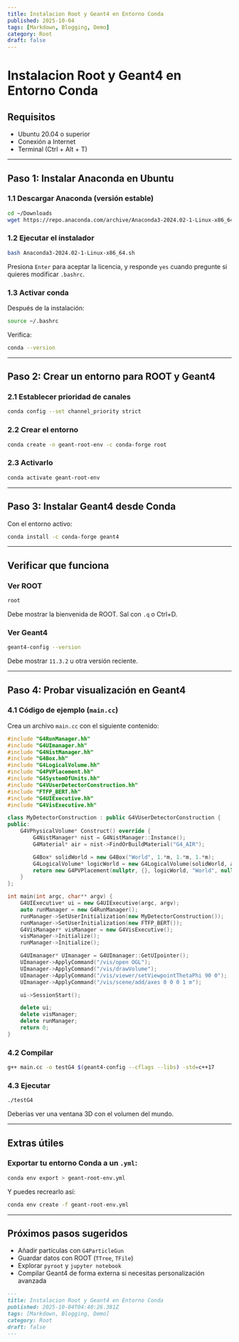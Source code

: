 ```yaml
---
title: Instalacion Root y Geant4 en Entorno Conda
published: 2025-10-04
tags: [Markdown, Blogging, Demo]
category: Root
draft: false
---
```


# Instalacion Root y Geant4 en Entorno Conda

## Requisitos

* Ubuntu 20.04 o superior
* Conexión a Internet
* Terminal (Ctrl + Alt + T)

---

## Paso 1: Instalar Anaconda en Ubuntu

### 1.1 Descargar Anaconda (versión estable)

```bash
cd ~/Downloads
wget https://repo.anaconda.com/archive/Anaconda3-2024.02-1-Linux-x86_64.sh
```

### 1.2 Ejecutar el instalador

```bash
bash Anaconda3-2024.02-1-Linux-x86_64.sh
```

Presiona `Enter` para aceptar la licencia, y responde `yes` cuando pregunte si quieres modificar `.bashrc`.

### 1.3 Activar conda

Después de la instalación:

```bash
source ~/.bashrc
```

Verifica:

```bash
conda --version
```

---

## Paso 2: Crear un entorno para ROOT y Geant4

### 2.1 Establecer prioridad de canales

```bash
conda config --set channel_priority strict
```

### 2.2 Crear el entorno

```bash
conda create -n geant-root-env -c conda-forge root
```

### 2.3 Activarlo

```bash
conda activate geant-root-env
```

---

## Paso 3: Instalar Geant4 desde Conda

Con el entorno activo:

```bash
conda install -c conda-forge geant4
```

---

## Verificar que funciona

### Ver ROOT

```bash
root
```

Debe mostrar la bienvenida de ROOT. Sal con `.q` o Ctrl+D.

### Ver Geant4

```bash
geant4-config --version
```

Debe mostrar `11.3.2` u otra versión reciente.

---

## Paso 4: Probar visualización en Geant4

### 4.1 Código de ejemplo (`main.cc`)

Crea un archivo `main.cc` con el siguiente contenido:

```cpp
#include "G4RunManager.hh"
#include "G4UImanager.hh"
#include "G4NistManager.hh"
#include "G4Box.hh"
#include "G4LogicalVolume.hh"
#include "G4PVPlacement.hh"
#include "G4SystemOfUnits.hh"
#include "G4VUserDetectorConstruction.hh"
#include "FTFP_BERT.hh"
#include "G4UIExecutive.hh"
#include "G4VisExecutive.hh"

class MyDetectorConstruction : public G4VUserDetectorConstruction {
public:
    G4VPhysicalVolume* Construct() override {
        G4NistManager* nist = G4NistManager::Instance();
        G4Material* air = nist->FindOrBuildMaterial("G4_AIR");

        G4Box* solidWorld = new G4Box("World", 1.*m, 1.*m, 1.*m);
        G4LogicalVolume* logicWorld = new G4LogicalVolume(solidWorld, air, "World");
        return new G4PVPlacement(nullptr, {}, logicWorld, "World", nullptr, false, 0, true);
    }
};

int main(int argc, char** argv) {
    G4UIExecutive* ui = new G4UIExecutive(argc, argv);
    auto runManager = new G4RunManager();
    runManager->SetUserInitialization(new MyDetectorConstruction());
    runManager->SetUserInitialization(new FTFP_BERT());
    G4VisManager* visManager = new G4VisExecutive();
    visManager->Initialize();
    runManager->Initialize();

    G4UImanager* UImanager = G4UImanager::GetUIpointer();
    UImanager->ApplyCommand("/vis/open OGL");
    UImanager->ApplyCommand("/vis/drawVolume");
    UImanager->ApplyCommand("/vis/viewer/setViewpointThetaPhi 90 0");
    UImanager->ApplyCommand("/vis/scene/add/axes 0 0 0 1 m");

    ui->SessionStart();

    delete ui;
    delete visManager;
    delete runManager;
    return 0;
}
```

### 4.2 Compilar

```bash
g++ main.cc -o testG4 $(geant4-config --cflags --libs) -std=c++17
```

### 4.3 Ejecutar

```bash
./testG4
```

Deberías ver una ventana 3D con el volumen del mundo.

---

## Extras útiles

### Exportar tu entorno Conda a un `.yml`:

```bash
conda env export > geant-root-env.yml
```

Y puedes recrearlo así:

```bash
conda env create -f geant-root-env.yml
```

---

## Próximos pasos sugeridos

* Añadir partículas con `G4ParticleGun`
* Guardar datos con ROOT (`TTree`, `TFile`)
* Explorar `pyroot` y `jupyter notebook`
* Compilar Geant4 de forma externa si necesitas personalización avanzada



```markdown
---
title: Instalacion Root y Geant4 en Entorno Conda
published: 2025-10-04T04:40:26.381Z
tags: [Markdown, Blogging, Demo]
category: Root
draft: false
---
